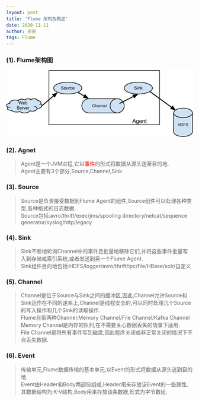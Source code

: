 ```yaml
---
layout: post
title: 'Flume 架构及概述'
date: 2020-11-11
author: 李新
tags: Flume
---
```


### (1). Flume架构图

!["Flume架构图"](/assets/flume/imgs/flume.png)

### (2). Agnet
> Agent是一个JVM进程,它以<font color='red'>事件</font>的形式将数据从源头送至目的地.    
> Agent主要有3个部分,Source,Channel,Sink    
### (3). Source
> Source是负责接受数据到Flume Agent的组件,Source组件可以处理各种类型,各种格式的日志数据.   
> Source包括:avro/thrift/exec/jms/spooling directory/netcat/sequence generator/syslog/http/legacy
### (4). Sink
> Sink不断地轮询Channel中的事件且批量地移除它们,并将这些事件批量写入到存储或索引系统,或者发送到另一个Flume Agent.      
> Sink组件目的地包括:HDFS/logger/avro/thrift/ipc/file/HBase/solr/自定义  
### (5). Channel
> Channel是位于Source与Sink之间的缓冲区,因此,Channel允许Source和Sink运作在不同的速率上,Channel是线程安全的,可以同时处理几个Source的写入操作和几个Sink的读取操作.  
> Flume自带两种Channel:Memory Channel/File Channel/Kafka Channel    
> Memory Channel是内存的队列,在不需要关心数据丢失的情景下适用.  
> File Channel是将所有事件写到磁盘,因此程序关闭或非正常关闭的情况下不会丢失数据.  
### (6). Event
> 传输单元,Flume数据传输的基本单元,以Event的形式将数据从源头送到目的地.  
> Event由Header和Body两部份组成,Header用来存放该Event的一些属性,其数据结构为:K-V结构,Body用来存放该条数据,形式为字节数组.
